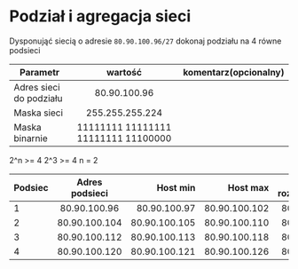 # Podział i agregacja sieci

Dysponująć siecią o adresie ``80.90.100.96/27`` dokonaj podziału na 4 równe podsieci

| Parametr | wartość | komentarz(opcionalny) |
| ------------- |:-------------:| -----:|
| Adres sieci do podziału | 80.90.100.96 | 
| Maska sieci  | 255.255.255.224 | |
| Maska binarnie  | 11111111 11111111 11111111 11100000 | |


2^n >= 4
2^3 >= 4
n = 2

| Podsiec   | Adres podsieci | Host min     | Host max      | Adres rozgłoszeniowy |
| --------- |:-------------: | -----:       | -----:        | -----:               |
| 1         | 80.90.100.96      |80.90.100.97              | 80.90.100.102              | 80.90.100.103                     |       
| 2         | 80.90.100.104     |80.90.100.105              | 80.90.100.110              | 80.90.100.111                     |     
| 3         | 80.90.100.112     |80.90.100.113              | 80.90.100.118              | 80.90.100.119                     |     
| 4         | 80.90.100.120     |80.90.100.121              | 80.90.100.126              | 80.90.100.127                     |    
